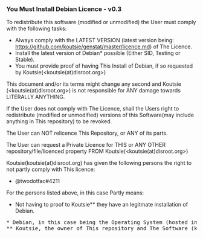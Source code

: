 ### You Must Install Debian Licence - v0.3
To redistribute this software (modified or unmodified) the User must comply with the following tasks:
- Always comply with the LATEST VERSION (latest version being: https://github.com/koutsie/genstat/master/licence.md) of The Licence.
- Install the latest version of Debian* possible (Either SID, Testing or Stable).
- You must provide proof of having This Install of Debian, if so requested by Koutsie(<koutsie(at)disroot.org>)

This document and/or its terms might change any second and Koutsie (<koutsie(at)disroot.org>) is not responsible for ANY damage towards LITERALLY ANYTHING.</br>

If the User does not comply with The Licence, shall the Users right to redistribute (modified or unmodified) versions of this Software(may include anything in This repository) to be revoked.</br>

The User can NOT relicence This Repository, or ANY of its parts.</br>

The User can request a Private Licence for THIS or ANY OTHER repository/file/licenced property FROM Koutsie(<koutsie(at)disroot.org>)</br>

Koutsie(koutsie(at)disroot.org) has given the following persons the right to not partly comply with This licence:
- @twodotfac#4211 

For the persons listed above, in this case Partly means:
- Not having to proof to Koutsie** they have an legitmate installation of Debian.

<pre>
* Debian, in this case being the Operating System (hosted in https://www.debian.org/)
** Koutsie, the owner of This repository and The Software (koutsie(at)disroot.org)
</pre>
